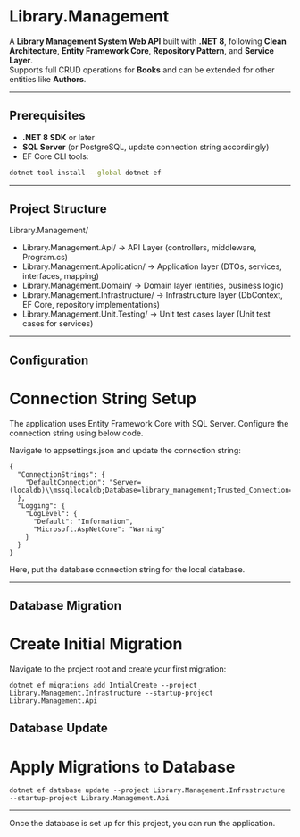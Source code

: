 # Library.Management

A **Library Management System Web API** built with **.NET 8**, following **Clean Architecture**, **Entity Framework Core**, **Repository Pattern**, and **Service Layer**.  
Supports full CRUD operations for **Books** and can be extended for other entities like **Authors**.

---

## Prerequisites

- **.NET 8 SDK** or later  
- **SQL Server** (or PostgreSQL, update connection string accordingly)  
- EF Core CLI tools:  

```bash
dotnet tool install --global dotnet-ef
```

---

## Project Structure

Library.Management/
   - Library.Management.Api/ → API Layer (controllers, middleware, Program.cs)
   - Library.Management.Application/ → Application layer (DTOs, services, interfaces, mapping)
   - Library.Management.Domain/ → Domain layer (entities, business logic)
   - Library.Management.Infrastructure/ → Infrastructure layer (DbContext, EF Core, repository implementations)
   - Library.Management.Unit.Testing/ → Unit test cases layer (Unit test cases for services)

---

## Configuration

# Connection String Setup

The application uses Entity Framework Core with SQL Server. Configure the connection string using below code.

Navigate to appsettings.json and update the connection string:
```
{
  "ConnectionStrings": {
    "DefaultConnection": "Server=(localdb)\\mssqllocaldb;Database=library_management;Trusted_Connection=true;MultipleActiveResultSets=true"
  },
  "Logging": {
    "LogLevel": {
      "Default": "Information",
      "Microsoft.AspNetCore": "Warning"
    }
  }
}
```

Here, put the database connection string for the local database.

---

## Database Migration
# Create Initial Migration

Navigate to the project root and create your first migration:

```dotnet ef migrations add IntialCreate --project Library.Management.Infrastructure --startup-project Library.Management.Api```

## Database Update
# Apply Migrations to Database

```dotnet ef database update --project Library.Management.Infrastructure --startup-project Library.Management.Api```

---

Once the database is set up for this project, you can run the application.

